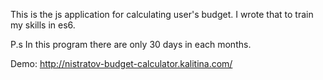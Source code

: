 This is the js application for calculating user's budget. 
I wrote that to train my skills in es6.

P.s In this program there are only 30 days in each months.

Demo: http://nistratov-budget-calculator.kalitina.com/
